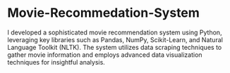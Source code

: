 # Movie-Recommedation-System
I developed a sophisticated movie recommendation system using Python, leveraging key libraries such as Pandas, NumPy, Scikit-Learn, and Natural Language Toolkit (NLTK). The system utilizes data scraping techniques to gather movie information and employs advanced data visualization techniques for insightful analysis. 

